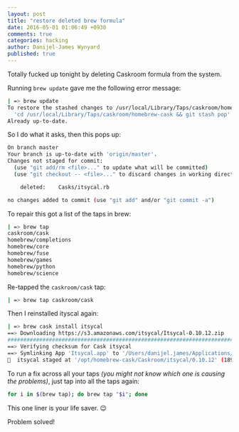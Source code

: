 ```yaml
---
layout: post
title: "restore deleted brew formula"
date: 2016-05-01 01:06:49 +0930
comments: true
categories: hacking
author: Danijel-James Wynyard
published: true
---
```

Totally fucked up tonight by deleting Caskroom formula from the system.

Running `brew update` gave me the following error message:

```bash
| => brew update
To restore the stashed changes to /usr/local/Library/Taps/caskroom/homebrew-cask run:
  'cd /usr/local/Library/Taps/caskroom/homebrew-cask && git stash pop'
Already up-to-date.
```

So I do what it asks, then this pops up:

```bash
On branch master
Your branch is up-to-date with 'origin/master'.
Changes not staged for commit:
  (use "git add/rm <file>..." to update what will be committed)
  (use "git checkout -- <file>..." to discard changes in working directory)

    deleted:    Casks/itsycal.rb

no changes added to commit (use "git add" and/or "git commit -a")
```

To repair this got a list of the taps in brew:

```bash
| => brew tap
caskroom/cask
homebrew/completions
homebrew/core
homebrew/fuse
homebrew/games
homebrew/python
homebrew/science
```

Re-tapped the `caskroom/cask` tap:

```bash
| => brew tap caskroom/cask
```

Then I reinstalled ityscal again:

```bash
| => brew cask install itsycal
==> Downloading https://s3.amazonaws.com/itsycal/Itsycal-0.10.12.zip
######################################################################## 100.0%
==> Verifying checksum for Cask itsycal
==> Symlinking App 'Itsycal.app' to '/Users/danijel.james/Applications/Itsycal.app'
🍺  itsycal staged at '/opt/homebrew-cask/Caskroom/itsycal/0.10.12' (189 files, 3.7M)
```

To run a fix across all your taps _(you might not know which one is causing the problems)_, just tap into all the taps again:

```bash
for i in $(brew tap); do brew tap "$i"; done
```

This one liner is your life saver. 😉

Problem solved!
